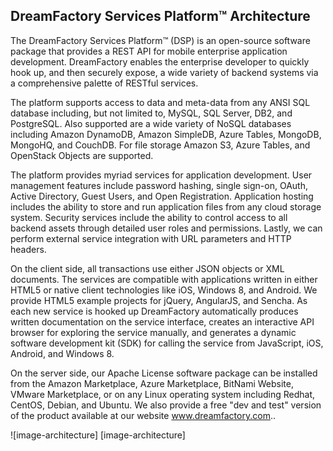 ## DreamFactory Services Platform&trade; Architecture

The DreamFactory Services Platform&trade; (DSP) is an open-source software package that provides a REST API for mobile enterprise application development. DreamFactory enables the enterprise developer to quickly hook up, and then securely expose, a wide variety of backend systems via a comprehensive palette of RESTful services.

The platform supports access to data and meta-data from any ANSI SQL database including, but not limited to, MySQL, SQL Server, DB2, and PostgreSQL. Also supported are a wide variety of NoSQL databases including Amazon DynamoDB, Amazon SimpleDB, Azure Tables, MongoDB, MongoHQ, and CouchDB. For file storage Amazon S3, Azure Tables, and OpenStack Objects are supported.

The platform provides myriad services for application development. User management features include password hashing, single sign-on, OAuth, Active Directory, Guest Users, and Open Registration. Application hosting includes the ability to store and run application files from any cloud storage system. Security services include the ability to control access to all backend assets through detailed user roles and permissions. Lastly, we can perform external service integration with URL parameters and HTTP headers.

On the client side, all transactions use either JSON objects or XML documents. The services are compatible with applications written in either HTML5 or native client technologies like iOS, Windows 8, and Android. We provide HTML5 example projects for jQuery, AngularJS, and Sencha. As each new service is hooked up DreamFactory automatically produces written documentation on the service interface, creates an interactive API browser for exploring the service manually, and generates a dynamic software development kit (SDK) for calling the service from JavaScript, iOS, Android, and Windows 8.

On the server side, our Apache License software package can be installed from the Amazon Marketplace, Azure Marketplace, BitNami Website, VMware Marketplace, or on any Linux operating system including Redhat, CentOS, Debian, and Ubuntu. We also provide a free "dev and test" version of the product available at our website www.dreamfactory.com..

![image-architecture] [image-architecture]